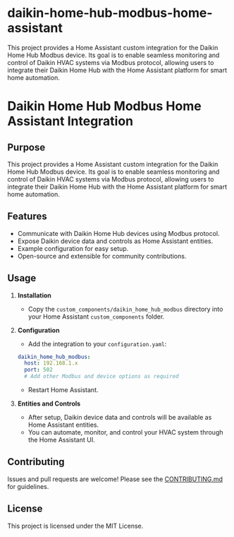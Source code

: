 # daikin-home-hub-modbus-home-assistant
This project provides a Home Assistant custom integration for the Daikin Home Hub Modbus device. Its goal is to enable seamless monitoring and control of Daikin HVAC systems via Modbus protocol, allowing users to integrate their Daikin Home Hub with the Home Assistant platform for smart home automation.

# Daikin Home Hub Modbus Home Assistant Integration

## Purpose

This project provides a Home Assistant custom integration for the Daikin Home Hub Modbus device. Its goal is to enable seamless monitoring and control of Daikin HVAC systems via Modbus protocol, allowing users to integrate their Daikin Home Hub with the Home Assistant platform for smart home automation.

## Features

- Communicate with Daikin Home Hub devices using Modbus protocol.
- Expose Daikin device data and controls as Home Assistant entities.
- Example configuration for easy setup.
- Open-source and extensible for community contributions.

## Usage

1. **Installation**
    - Copy the `custom_components/daikin_home_hub_modbus` directory into your Home Assistant `custom_components` folder.

2. **Configuration**
    - Add the integration to your `configuration.yaml`:
    ```yaml
    daikin_home_hub_modbus:
      host: 192.168.1.x
      port: 502
      # Add other Modbus and device options as required
    ```
    - Restart Home Assistant.

3. **Entities and Controls**
    - After setup, Daikin device data and controls will be available as Home Assistant entities.
    - You can automate, monitor, and control your HVAC system through the Home Assistant UI.

## Contributing

Issues and pull requests are welcome! Please see the [CONTRIBUTING.md](CONTRIBUTING.md) for guidelines.

## License

This project is licensed under the MIT License.
